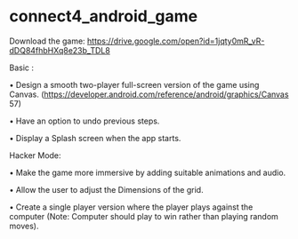 # connect4_android_game
Download the game:
https://drive.google.com/open?id=1jqty0mR_vR-dDQ84fhbHXq8e23b_TDL8

Basic :

• Design a smooth two-player full-screen version of the game using Canvas. (https://developer.android.com/reference/android/graphics/Canvas 57)

• Have an option to undo previous steps.

• Display a Splash screen when the app starts.

Hacker Mode:

• Make the game more immersive by adding suitable animations and audio.

• Allow the user to adjust the Dimensions of the grid.

• Create a single player version where the player plays against the computer (Note: Computer should play to win rather than playing random moves).
